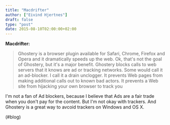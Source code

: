 ```yaml
---
title: "Macdrifter"
author: ["Eivind Hjertnes"]
draft: false
type: "post"
date: 2015-08-10T02:00:00+02:00
---
```


**Macdrifter:**

> Ghostery is a browser plugin available for Safari, Chrome, Firefox and
> Opera and it dramatically speeds up the web. Ok, that's not the goal
> of Ghostery, but it's a major benefit. Ghostery blocks calls to web
> servers that it knows are ad or tracking networks. Some would call it
> an ad-blocker. I call it a drain unclogger. It prevents Web pages from
> making additional calls out to known bad actors. It prevents a Web
> site from hijacking your own browser to track you

I'm not a fan of Ad blockers, because I believe that Ads are a fair
trade when you don't pay for the content. But I'm not okay with
trackers. And Ghostery is a great way to avcoid trackers on Windows and
OS X.

(#blog)
